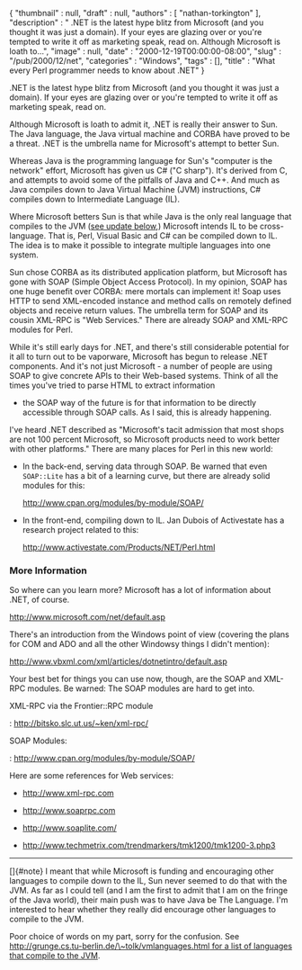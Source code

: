 {
   "thumbnail" : null,
   "draft" : null,
   "authors" : [
      "nathan-torkington"
   ],
   "description" : " .NET is the latest hype blitz from Microsoft (and you thought it was just a domain). If your eyes are glazing over or you're tempted to write it off as marketing speak, read on. Although Microsoft is loath to...",
   "image" : null,
   "date" : "2000-12-19T00:00:00-08:00",
   "slug" : "/pub/2000/12/net",
   "categories" : "Windows",
   "tags" : [],
   "title" : "What every Perl programmer needs to know about .NET"
}





.NET is the latest hype blitz from Microsoft (and you thought it was
just a domain). If your eyes are glazing over or you're tempted to write
it off as marketing speak, read on.

Although Microsoft is loath to admit it, .NET is really their answer to
Sun. The Java language, the Java virtual machine and CORBA have proved
to be a threat. .NET is the umbrella name for Microsoft's attempt to
better Sun.

Whereas Java is the programming language for Sun's "computer is the
network" effort, Microsoft has given us C\# ("C sharp"). It's derived
from C, and attempts to avoid some of the pitfalls of Java and C++. And
much as Java compiles down to Java Virtual Machine (JVM) instructions,
C\# compiles down to Intermediate Language (IL).

Where Microsoft betters Sun is that while Java is the only real language
that compiles to the JVM ([see update below](#note),) Microsoft intends
IL to be cross-language. That is, Perl, Visual Basic and C\# can be
compiled down to IL. The idea is to make it possible to integrate
multiple languages into one system.

Sun chose CORBA as its distributed application platform, but Microsoft
has gone with SOAP (Simple Object Access Protocol). In my opinion, SOAP
has one huge benefit over CORBA: mere mortals can implement it! Soap
uses HTTP to send XML-encoded instance and method calls on remotely
defined objects and receive return values. The umbrella term for SOAP
and its cousin XML-RPC is "Web Services." There are already SOAP and
XML-RPC modules for Perl.

While it's still early days for .NET, and there's still considerable
potential for it all to turn out to be vaporware, Microsoft has begun to
release .NET components. And it's not just Microsoft - a number of
people are using SOAP to give concrete APIs to their Web-based systems.
Think of all the times you've tried to parse HTML to extract information
- the SOAP way of the future is for that information to be directly
accessible through SOAP calls. As I said, this is already happening.

I've heard .NET described as "Microsoft's tacit admission that most
shops are not 100 percent Microsoft, so Microsoft products need to work
better with other platforms." There are many places for Perl in this new
world:

-   In the back-end, serving data through SOAP. Be warned that even
    `SOAP::Lite` has a bit of a learning curve, but there are already
    solid modules for this:

    <http://www.cpan.org/modules/by-module/SOAP/>

-   In the front-end, compiling down to IL. Jan Dubois of Activestate
    has a research project related to this:

    <http://www.activestate.com/Products/NET/Perl.html>

### More Information

So where can you learn more? Microsoft has a lot of information about
.NET, of course.

<http://www.microsoft.com/net/default.asp>

There's an introduction from the Windows point of view (covering the
plans for COM and ADO and all the other Windowsy things I didn't
mention):

<http://www.vbxml.com/xml/articles/dotnetintro/default.asp>

Your best bet for things you can use now, though, are the SOAP and
XML-RPC modules. Be warned: The SOAP modules are hard to get into.

 XML-RPC via the Frontier::RPC module 

:   <http://bitsko.slc.ut.us/~ken/xml-rpc/>

 SOAP Modules: 

:   <http://www.cpan.org/modules/by-module/SOAP/>

Here are some references for Web services:

-   <http://www.xml-rpc.com>

-   <http://www.soaprpc.com>

-   <http://www.soaplite.com/>

-   <http://www.techmetrix.com/trendmarkers/tmk1200/tmk1200-3.php3>

------------------------------------------------------------------------

[]{#note}
I meant that while Microsoft is funding and encouraging other languages
to compile down to the IL, Sun never seemed to do that with the JVM. As
far as I could tell (and I am the first to admit that I am on the fringe
of the Java world), their main push was to have Java be The Language.
I'm interested to hear whether they really did encourage other languages
to compile to the JVM.

Poor choice of words on my part, sorry for the confusion. See
[http://grunge.cs.tu-berlin.de/\~tolk/vmlanguages.html for a list of
languages that compile to the
JVM](http://grunge.cs.tu-berlin.de/~tolk/vmlanguages.html).



